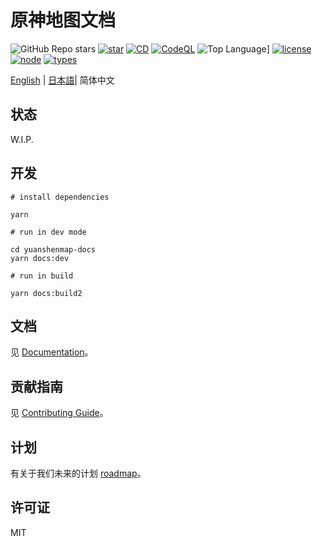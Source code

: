 # 原神地图文档

![GitHub Repo stars](https://img.shields.io/github/stars/jiazengp/GenshinMapDocs)
[![star](https://gitee.com/KYJGYSDT/yuanshendocs/badge/star.svg?theme=dark)](https://gitee.com/KYJGYSDT/yuanshendocs/stargazers)
[![CD](https://github.com/jiazengp/genshinmap-docs/actions/workflows/main.yml/badge.svg)](https://github.com/jiazengp/genshinmap-docs/actions/workflows/main.yml)
[![CodeQL](https://github.com/jiazengp/genshinmap-docs/actions/workflows/codeql-analysis.yml/badge.svg)](https://github.com/jiazengp/genshinmap-docs/actions/workflows/codeql-analysis.yml)
![Top Language](https://img.shields.io/github/languages/top/jiazengp/GenshinMapDocs)]
[![license](https://img.shields.io/badge/license-MIT-green)](https://gitee.com/KYJGYSDT/yuanshendocs/blob/master/LICENSE)
[![node](https://img.shields.io/badge/node-%3E%3D%2012.0.0-brightgreen)](https://nodejs.org/)
[![types](https://img.shields.io/npm/types/ts)](https://img.shields.io/npm/types/ts)

[English](./README.md) | [日本語](./README.ja.md)| 简体中文

## 状态

W.I.P.

## 开发

```shell
# install dependencies

yarn

# run in dev mode

cd yuanshenmap-docs
yarn docs:dev

# run in build

yarn docs:build2
```

## 文档

见 [Documentation](https://yuanshen.site/docs/developer/documentation)。

## 贡献指南

见 [Contributing Guide](https://yuanshen.site/docs/contributing.html)。

## 计划

有关于我们未来的计划 [roadmap](https://yuanshen.site/docs/developer/documentation/roadmap.html)。

## 许可证

MIT
